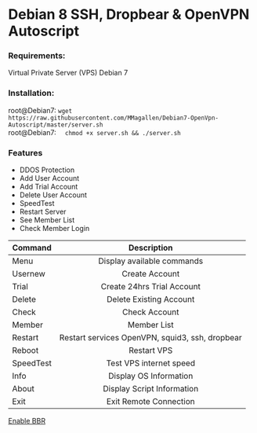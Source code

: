 # Debian 8 SSH, Dropbear & OpenVPN Autoscript

### Requirements:
Virtual Private Server (VPS) 
Debian 7


### Installation: 
root@Debian7: ``` wget https://raw.githubusercontent.com/MMagallen/Debian7-OpenVpn-Autoscript/master/server.sh ```
<br>root@Debian7: ```  chmod +x server.sh && ./server.sh```

### Features
* DDOS Protection <br>
* Add User Account <br>
* Add Trial Account <br>
* Delete User Account <br>
* SpeedTest <br>
* Restart Server <br>
* See Member List
* Check Member Login

| Command       | Description   |
| ------------- |:-------------:|
| Menu       | Display available commands |
| Usernew    | Create Account      |
| Trial      | Create 24hrs Trial Account      |
| Delete       | Delete Existing Account |
| Check         | Check Account      |
| Member       | Member List      |
| Restart       | Restart services OpenVPN, squid3, ssh, dropbear |
| Reboot    | Restart VPS      |
| SpeedTest      | Test VPS internet speed      |
| Info       | Display OS Information |
| About    | Display Script Information      |
| Exit      | Exit Remote Connection      |

[Enable BBR](https://www.linuxbabe.com/ubuntu/enable-google-tcp-bbr-ubuntu)


